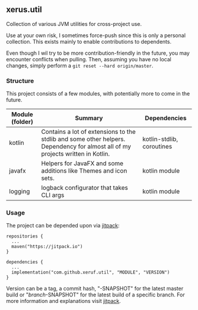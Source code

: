 ## xerus.util

Collection of various JVM utilities for cross-project use.

Use at your own risk, I sometimes force-push since this is only a personal collection.
This exists mainly to enable contributions to dependents.

Even though I wil try to be more contribution-friendly in the future,
you may encounter conflicts when pulling.
Then, assuming you have no local changes,
simply perform a `git reset --hard origin/master`.

### Structure

This project consists of a few modules, with potentially more to come in the future.

| Module (folder)	| Summary | Dependencies |
|-----------------|---------|--------------|
| kotlin | Contains a lot of extensions to the stdlib and some other helpers. Dependency for almost all of my projects written in Kotlin. | kotlin-stdlib, coroutines |
| javafx | Helpers for JavaFX and some additions like Themes and icon sets. | kotlin module |
| logging | logback configurator that takes CLI args | kotlin module |

### Usage

The project can be depended upon via [jitpack](https://jitpack.io/#xeruf/util):
```
repositories {
  ...
  maven("https://jitpack.io")
}

dependencies {
  ...
  implementation("com.github.xeruf.util", "MODULE", "VERSION")
}
```
Version can be a tag, a commit hash, "-SNAPSHOT" for the latest master build 
or "_branch_-SNAPSHOT" for the latest build of a specific branch.
For more information and explanations visit [jitpack](https://jitpack.io/#xeruf/util).
